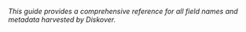 
*This guide provides a comprehensive reference for all field names and metadata harvested by Diskover.*
